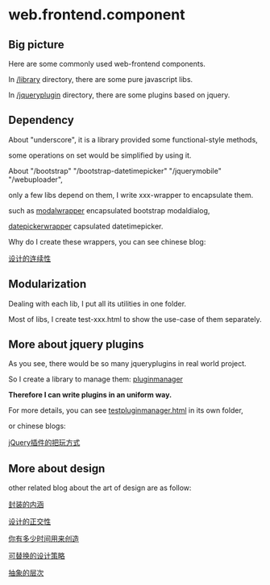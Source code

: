 web.frontend.component
======================

## **Big picture**

Here are some commonly used web-frontend components.

In [/library](https://github.com/thzt/web.frontend.component/tree/master/library) directory, there are some pure javascript libs.

In [/jqueryplugin](https://github.com/thzt/web.frontend.component/tree/master/jqueryplugin) directory, there are some plugins based on jquery.

## **Dependency**

About "underscore", it is a library provided some functional-style methods,

some operations on set would be simplified by using it.

About "/bootstrap" "/bootstrap-datetimepicker" "/jquerymobile" "/webuploader", 

only a few libs depend on them, I write xxx-wrapper to encapsulate them.

such as [modalwrapper](https://github.com/thzt/web.frontend.component/tree/master/jqueryplugin/modalwrapper) encapsulated bootstrap modaldialog,

[datepickerwrapper](https://github.com/thzt/web.frontend.component/tree/master/jqueryplugin/datepickerwrapper) capsulated datetimepicker.

Why do I create these wrappers, you can see chinese blog: 

[设计的连续性](https://thzt.github.io/design/2015/03/20/design/)

## **Modularization**

Dealing with each lib, I put all its utilities in one folder.

Most of libs, I create test-xxx.html to show the use-case of them separately.

## **More about jquery plugins**

As you see, there would be so many jqueryplugins in real world project.

So I create a library to manage them: [pluginmanager](https://github.com/thzt/web.frontend.component/tree/master/library/pluginmanager)

**Therefore I can write plugins in an uniform way.**

For more details, you can see [testpluginmanager.html](https://github.com/thzt/web.frontend.component/blob/master/library/pluginmanager/testpluginmanager.html) in its own folder,

or chinese blogs: 

[jQuery插件的把玩方式](https://thzt.github.io/design/2015/03/24/jquery-plugin/)

## **More about design**

other related blog about the art of design are as follow:

[封装的内涵](https://thzt.github.io/experience/2015/01/29/encapsulation/)

[设计的正交性](https://thzt.github.io/design/2015/02/07/design-for-orthogonality/)

[你有多少时间用来创造](https://thzt.github.io/experience/2015/03/06/creativity/)

[可替换的设计策略](https://thzt.github.io/design/2015/03/31/choice/)

[抽象的层次](https://thzt.github.io/experience/2015/08/11/hierarchy-of-abstraction/)

